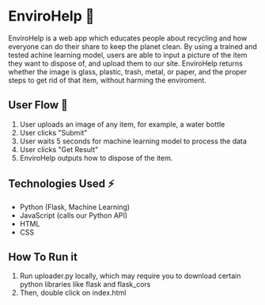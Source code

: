 # EnviroHelp 🌳
EnviroHelp is a web app which educates people about recycling and how everyone can do their share to keep the planet clean. By using a trained and tested achine learning model, users are able to input a picture of the item they want to dispose of, and upload them to our site. EnviroHelp returns whether the image is glass, plastic, trash, metal, or paper, and the proper steps to get rid of that item, without harming the enviroment.

## User Flow 👤
1. User uploads an image of any item, for example, a water bottle
2. User clicks "Submit"
3. User waits 5 seconds for machine learning model to process the data
4. User clicks "Get Result"
5. EnviroHelp outputs how to dispose of the item. 

## Technologies Used ⚡
- Python (Flask, Machine Learning)
- JavaScript (calls our Python API)
- HTML
- CSS

## How To Run it
1. Run uploader.py locally, which may require you to download certain python libraries like flask and flask_cors
2. Then, double click on index.html
